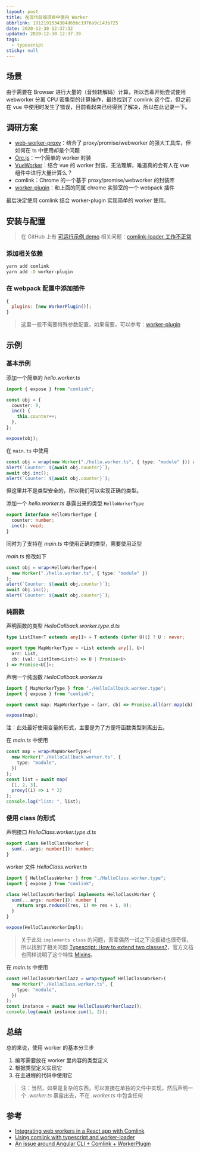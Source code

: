 ```yaml
---
layout: post
title: 在现代前端项目中使用 Worker
abbrlink: 1912191534384d65bc1976a9c143b725
date: 2020-12-30 12:37:32
updated: 2020-12-30 12:37:39
tags:
  - typescript
sticky: null
---
```


## 场景

由于需要在 Browser 进行大量的（音频转解码）计算，所以吾辈开始尝试使用 webworker 分离 CPU 密集型的计算操作，最终找到了 comlink 这个库，但之前在 vue 中使用时发生了错误，目前看起来已经得到了解决，所以在此记录一下。

## 调研方案

- [web-worker-proxy](https://github.com/satya164/web-worker-proxy)：结合了 proxy/promise/webworker 的强大工具库，但如何在 ts 中使用却是个问题
- [Orc.js](https://github.com/miozzz/sandbox/tree/master/orc)：一个简单的 worker 封装
- [VueWorker](https://github.com/israelss/vue-worker)：结合 vue 的 worker 封装，无法理解，难道真的会有人在 vue 组件中进行大量计算么？
- comlink：Chrome 的一个基于 proxy/promise/webworker 的封装库
- [worker-plugin](https://github.com/GoogleChromeLabs/worker-plugin)：和上面的同属 chrome 实验室的一个 webpack 插件

最后决定使用 comlink 结合 worker-plugin 实现简单的 worker 使用。

## 安装与配置

> 在 GitHub 上有 [可运行示例 demo](https://github.com/rxliuli/example/tree/master/react_worker_example)
> 相关问题：[comlink-loader 工作不正常](https://segmentfault.com/q/1010000022359546)

### 添加相关依赖

```sh
yarn add comlink
yarn add -D worker-plugin
```

### 在 webpack 配置中添加插件

```js
{
  plugins: [new WorkerPlugin()];
}
```

> 这里一般不需要特殊参数配置，如果需要，可以参考：[worker-plugin](https://github.com/GoogleChromeLabs/worker-plugin)

## 示例

### 基本示例

添加一个简单的 _hello.worker.ts_

```ts
import { expose } from "comlink";

const obj = {
  counter: 0,
  inc() {
    this.counter++;
  },
};

expose(obj);
```

在 `main.ts` 中使用

```ts
const obj = wrap(new Worker("./hello.worker.ts", { type: "module" })) as any;
alert(`Counter: ${await obj.counter}`);
await obj.inc();
alert(`Counter: ${await obj.counter}`);
```

但这里并不是类型安全的，所以我们可以实现正确的类型。

添加一个 _hello.worker.ts_ 暴露出来的类型 `HelloWorkerType`

```ts
export interface HelloWorkerType {
  counter: number;
  inc(): void;
}
```

同时为了支持在 _main.ts_ 中使用正确的类型，需要使用泛型

_main.ts_ 修改如下

```ts
const obj = wrap<HelloWorkerType>(
  new Worker("./hello.worker.ts", { type: "module" })
);
alert(`Counter: ${await obj.counter}`);
await obj.inc();
alert(`Counter: ${await obj.counter}`);
```

### 纯函数

声明函数的类型 _HelloCallback.worker.type.d.ts_

```ts
type ListItem<T extends any[]> = T extends (infer U)[] ? U : never;

export type MapWorkerType = <List extends any[], U>(
  arr: List,
  cb: (val: ListItem<List>) => U | Promise<U>
) => Promise<U[]>;
```

声明一个纯函数 _HelloCallback.worker.ts_

```ts
import { MapWorkerType } from "./HelloCallback.worker.type";
import { expose } from "comlink";

export const map: MapWorkerType = (arr, cb) => Promise.all(arr.map(cb));

expose(map);
```

注：此处最好使用变量的形式，主要是为了方便将函数类型剥离出去。

在 _main.ts_ 中使用

```ts
const map = wrap<MapWorkerType>(
  new Worker("./HelloCallback.worker.ts", {
    type: "module",
  })
);
const list = await map(
  [1, 2, 3],
  proxy((i) => i * 2)
);
console.log("list: ", list);
```

### 使用 class 的形式

声明接口 _HelloClass.worker.type.d.ts_

```ts
export class HelloClassWorker {
  sum(...args: number[]): number;
}
```

worker 文件 _HelloClass.worker.ts_

```ts
import { HelloClassWorker } from "./HelloClass.worker.type";
import { expose } from "comlink";

class HelloClassWorkerImpl implements HelloClassWorker {
  sum(...args: number[]): number {
    return args.reduce((res, i) => res + i, 0);
  }
}

expose(HelloClassWorkerImpl);
```

> 关于此处 `implements class` 的问题，吾辈偶然一试之下没报错也很奇怪，所以找到了相关问题 [Typescript: How to extend two classes?](https://stackoverflow.com/a/26961710)，官方文档也同样说明了这个特性 [Mixins](https://www.typescriptlang.org/docs/handbook/mixins.html)。

在 _main.ts_ 中使用

```ts
const HelloClassWorkerClazz = wrap<typeof HelloClassWorker>(
  new Worker("./HelloClass.worker.ts", {
    type: "module",
  })
);
const instance = await new HelloClassWorkerClazz();
console.log(await instance.sum(1, 2));
```

## 总结

总的来说，使用 worker 的基本分三步

1.  编写需要放在 worker 里内容的类型定义
1.  根据类型定义实现它
1.  在主进程的代码中使用它

> 注：当然，如果是复杂的东西，可以直接在单独的文件中实现，然后声明一个 _.worker.ts_ 暴露出去，不在 _.worker.ts_ 中包含任何

## 参考

- [Integrating web workers in a React app with Comlink](https://blog.logrocket.com/integrating-web-workers-in-a-react-app-with-comlink/)
- [Using comlink with typescript and worker-loader](https://lorefnon.tech/2019/03/24/using-comlink-with-typescript-and-worker-loader/)
- [An issue around Angular CLI + Comlink + WorkerPlugin](https://medium.com/lacolaco-blog/an-issue-around-angular-cli-comlink-workerplugin-585be1c8d087)
